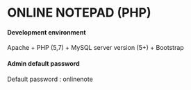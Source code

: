 ONLINE NOTEPAD (PHP)
=============


#### Development environment
Apache + PHP (5,7) + MySQL server version (5+) + Bootstrap

#### Admin default password
Default password : onlinenote

